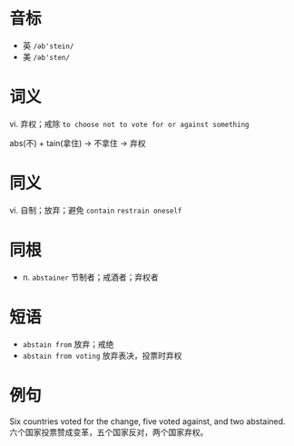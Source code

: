 # 音标

- 英 `/əb'stein/`
- 美 `/əb'sten/`

# 词义

vi. 弃权；戒除
`to choose not to vote for or against something`



abs(不) + tain(拿住) → 不拿住 → 弃权

# 同义

vi. 自制；放弃；避免
`contain` `restrain oneself`

# 同根

- n. `abstainer` 节制者；戒酒者；弃权者

# 短语

- `abstain from` 放弃；戒绝
- `abstain from voting` 放弃表决，投票时弃权

# 例句

Six countries voted for the change, five voted against, and two abstained.
六个国家投票赞成变革，五个国家反对，两个国家弃权。


